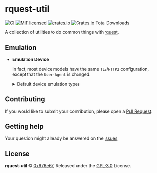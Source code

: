 # rquest-util

[![CI](https://github.com/0x676e67/rquest-util/actions/workflows/ci.yml/badge.svg)](https://github.com/0x676e67/rquest-util/actions/workflows/ci.yml)
[![MIT licensed](https://img.shields.io/badge/license-GPL3.0-blue.svg)](./LICENSE)
[![crates.io](https://img.shields.io/crates/v/rquest-util.svg)](https://crates.io/crates/rquest-util)
![Crates.io Total Downloads](https://img.shields.io/crates/d/rquest-util)

A collection of utilities to do common things with [rquest](https://github.com/0x676e67/rquest).

## Emulation

- **Emulation Device**

  In fact, most device models have the same `TLS`/`HTTP2` configuration, except that the `User-Agent` is changed.

    <details>

    <summary>Default device emulation types</summary>

    | **Browser**   | **Versions**                                                                                     |
    |---------------|--------------------------------------------------------------------------------------------------|
    | **Chrome**    | `Chrome100`, `Chrome101`, `Chrome104`, `Chrome105`, `Chrome106`, `Chrome107`, `Chrome108`, `Chrome109`, `Chrome114`, `Chrome116`, `Chrome117`, `Chrome118`, `Chrome119`, `Chrome120`, `Chrome123`, `Chrome124`, `Chrome126`, `Chrome127`, `Chrome128`, `Chrome129`, `Chrome130`, `Chrome131`, `Chrome132`, `Chrome133`, `Chrome134` |
    | **Edge**      | `Edge101`, `Edge122`, `Edge127`, `Edge131`, `Edge134`                                                       |
    | **Safari**    | `SafariIos17_2`, `SafariIos17_4_1`, `SafariIos16_5`, `Safari15_3`, `Safari15_5`, `Safari15_6_1`, `Safari16`, `Safari16_5`, `Safari17_0`, `Safari17_2_1`, `Safari17_4_1`, `Safari17_5`, `Safari18`,             `SafariIPad18`, `Safari18_2`, `Safari18_1_1`, `Safari18_3` |
    | **OkHttp**    | `OkHttp3_9`, `OkHttp3_11`, `OkHttp3_13`, `OkHttp3_14`, `OkHttp4_9`, `OkHttp4_10`, `OkHttp4_12`, `OkHttp5`         |
    | **Firefox**   | `Firefox109`, `Firefox117`, `Firefox128`, `Firefox133`, `Firefox135`, `FirefoxPrivate135`, `FirefoxAndroid135`, `Firefox136`, `FirefoxPrivate136`|

    </details>

## Contributing

If you would like to submit your contribution, please open a [Pull Request](https://github.com/0x676e67/rquest-util/pulls).

## Getting help

Your question might already be answered on the [issues](https://github.com/0x676e67/rquest-util/issues)

## License

**rquest-util** © [0x676e67](https://github.com/0x676e67), Released under the [GPL-3.0](https://github.com/0x676e67/rquest-util/blob/main/LICENSE) License.
